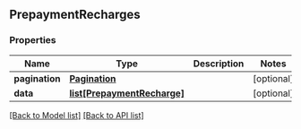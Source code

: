 ## PrepaymentRecharges

### Properties
Name | Type | Description | Notes
------------ | ------------- | ------------- | -------------
**pagination** | [**Pagination**](#Pagination) |  | [optional] 
**data** | [**list[PrepaymentRecharge]**](#PrepaymentRecharge) |  | [optional] 

[[Back to Model list]](#documentation-for-models) [[Back to API list]](#documentation-for-api-endpoints)


